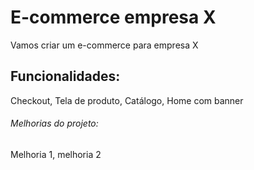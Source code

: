 # E-commerce empresa X

Vamos criar um e-commerce para empresa X

## Funcionalidades:

Checkout, Tela de produto, Catálogo, Home com banner 

###### Melhorias do projeto:

Melhoria 1, melhoria 2